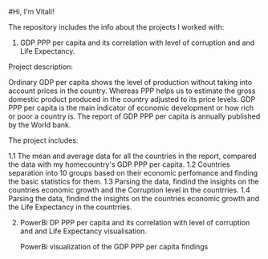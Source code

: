 #Hi, I'm Vitali!

The repository includes the info about the projects I worked with:



1. GDP PPP per capita and its correlation with level of corruption and and Life Expectancy.

Project description:

Ordinary GDP per capita shows the level of production without taking into account prices in the country. 
Whereas PPP helps us to estimate the gross domestic product produced in the country adjusted to its price levels. 
GDP PPP per capita  is the main indicator of economic development or how rich or poor a country is. 
The report of GDP PPP per capita is annually published by the World bank.

The project includes:

1.1 The mean and average data for all the countries in the report, compared the data with my homecountry's GDP PPP per capita. 
1.2 Countries separation into 10 groups based on their economic perfomance and finding the basic statistics for them. 
1.3 Parsing the data, findind the insights on the countries economic growth and the Corruption level in the countrries.
1.4 Parsing the data, findind the insights on the countries economic growth and the Life Expectancy in the countrries.



2. PowerBi DP PPP per capita and its correlation with level of corruption and and Life Expectancy visualisation. 

   PowerBi visualization of the GDP PPP per capita findings


